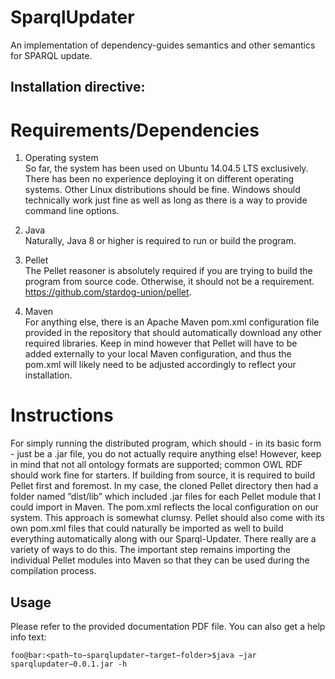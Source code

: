 # SparqlUpdater
An implementation of dependency-guides semantics and other semantics for SPARQL update.

##  Installation directive: ##

# Requirements/Dependencies #  
1. Operating system  
So far, the system has been used on Ubuntu 14.04.5 LTS exclusively. There has been no experience deploying it on different operating systems. Other Linux distributions should be fine. Windows should technically work just fine as well as long as there is a way to provide command line options.  

2. Java  
Naturally, Java 8 or higher is required to run or build the program.

3. Pellet  
The Pellet reasoner is absolutely required if you are trying to build the program from source code. Otherwise, it should not be a requirement.  https://github.com/stardog-union/pellet.  

4. Maven  
For anything else, there is an Apache Maven pom.xml configuration file provided in the repository that should automatically download any other required libraries. Keep in mind however that Pellet will have to be added externally to your local Maven configuration, and thus the pom.xml will likely need to be adjusted accordingly to reflect your installation.  

# Instructions #  
For simply running the distributed program, which should - in its basic form - just be a .jar file, you do not actually require anything else! However, keep in mind that not all ontology formats are supported; common OWL RDF should work fine for starters. If building from source, it is required to build Pellet first and foremost. In my case, the cloned Pellet directory then had a folder named ”dist/lib” which included .jar files for each Pellet module that I could import in Maven. The pom.xml reflects the local configuration on our system. This approach is somewhat clumsy. Pellet should also come with its own pom.xml files that could naturally be imported as well to build everything automatically along with our Sparql-Updater. There really are a variety of ways to do this. The important step remains importing the individual Pellet modules into Maven so that they can be used during the compilation process.  

## Usage ##

Please refer to the provided documentation PDF file. You can also get a help info text:  

```
foo@bar:<path−to−sparqlupdater−target−folder>$java −jar sparqlupdater−0.0.1.jar -h
```
